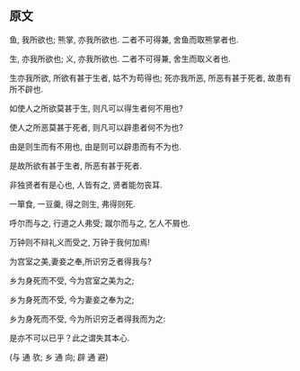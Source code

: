 ## 原文
鱼, 我所欲也; 熊掌, 亦我所欲也. 二者不可得兼, 舍鱼而取熊掌者也.

生, 亦我所欲也; 义, 亦我所欲也. 二者不可得兼, 舍生而取义者也. 

生亦我所欲, 所欲有甚于生者, 姑不为苟得也; 死亦我所恶, 所恶有甚于死者, 故患有所不辟也.

如使人之所欲莫甚于生, 则凡可以得生者何不用也? 

使人之所恶莫甚于死者, 则凡可以辟患者何不为也?

由是则生而有不用也, 由是则可以辟患而有不为也. 

是故所欲有甚于生者, 所恶有甚于死者.

非独贤者有是心也, 人皆有之, 贤者能勿丧耳. 

一箪食, 一豆羹, 得之则生, 弗得则死. 

呼尔而与之, 行道之人弗受; 蹴尔而与之, 乞人不屑也.
 
万钟则不辩礼义而受之, 万钟于我何加焉! 

为宫室之美,妻妾之奉,所识穷乏者得我与?

乡为身死而不受, 今为宫室之美为之; 

乡为身死而不受, 今为妻妾之奉为之; 

乡为身死而不受, 今为所识穷乏者得我而为之:

是亦不可以已乎？此之谓失其本心. 　

(与 通 欤; 乡 通 向; 辟 通 避)